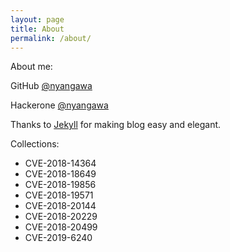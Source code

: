 ```yaml
---
layout: page
title: About
permalink: /about/
---
```


About me: 

GitHub [@nyangawa](https://github.com/nyangawa)

Hackerone [@nyangawa](https://hackerone.com/nyangawa)

Thanks to [Jekyll](https://jekyllrb.com/) for making blog easy and elegant.

Collections:
- CVE-2018-14364
- CVE-2018-18649
- CVE-2018-19856
- CVE-2018-19571
- CVE-2018-20144
- CVE-2018-20229
- CVE-2018-20499
- CVE-2019-6240
